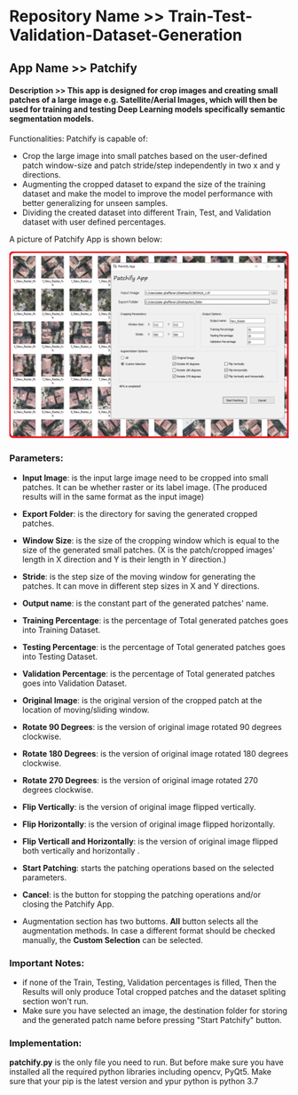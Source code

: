 # Repository Name >> Train-Test-Validation-Dataset-Generation

## App Name >> Patchify

#### Description >> This app is designed for crop images and creating small patches of a large image e.g. Satellite/Aerial Images, which will then be used for training and testing Deep Learning models specifically **semantic segmentation** models.


Functionalities: Patchify is capable of:

 - Crop the large image into small patches based on the user-defined patch window-size and patch stride/step independently in two x and y directions.
 - Augmenting the cropped dataset to expand the size of the training dataset and make the model to improve the model performance with better generalizing for unseen samples.
 - Dividing the created dataset into different Train, Test, and Validation dataset with user defined percentages.

A picture of Patchify App is shown below:

![](PatchifyApp-image.png)

### Parameters: 

- **Input Image**: is the input large image need to be cropped into small patches. It can be whether raster or its label image. (The produced results will in the same format as the input image)
- **Export Folder**: is the directory for saving the generated cropped patches.
- **Window Size**: is the size of the cropping window which is equal to the size of the generated small patches. (X is the patch/cropped images' length in X direction and Y is their length in Y direction.)
- **Stride**: is the step size of the moving window for generating the patches. It can move in different step sizes in X and Y directions.
- **Output name**: is the constant part of the generated patches' name.
- **Training Percentage**: is the percentage of Total generated patches goes into Training Dataset.
- **Testing Percentage**: is the percentage of Total generated patches goes into Testing Dataset.
- **Validation Percentage**: is the percentage of Total generated patches goes into Validation Dataset.
- **Original Image**: is the original version of the cropped patch at the location of moving/sliding window.
- **Rotate 90 Degrees**: is the version of original image rotated 90 degrees clockwise.
- **Rotate 180 Degrees**: is the version of original image rotated 180 degrees clockwise.
- **Rotate 270 Degrees**: is the version of original image rotated 270 degrees clockwise.
- **Flip Vertically**: is the version of original image flipped vertically.
- **Flip Horizontally**: is the version of original image flipped horizontally.
- **Flip Verticall and Horizontally**: is the version of original image flipped both vertically and horizontally .

- **Start Patching**: starts the patching operations based on the selected parameters.
- **Cancel**: is the button for stopping the patching operations and/or closing the Patchify App.
- Augmentation section has two buttoms. **All** button selects all the augmentation methods. In case a different format should be checked manually, the **Custom Selection** can be selected.


### Important Notes:
- if none of the Train, Testing, Validation percentages is filled, Then the Results will only produce Total cropped patches and the dataset spliting section won't run.
- Make sure you have selected an image, the destination folder for storing and the generated patch name before pressing "Start Patchify" button.


### Implementation:
**patchify.py** is the only file you need to run. But before make sure you have installed all the required python libraries including opencv, PyQt5. Make sure that your pip is the latest version and ypur python is python 3.7








